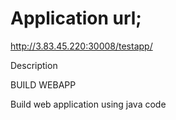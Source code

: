 # Application url;
http://3.83.45.220:30008/testapp/

Description

BUILD WEBAPP

Build web application using java code
